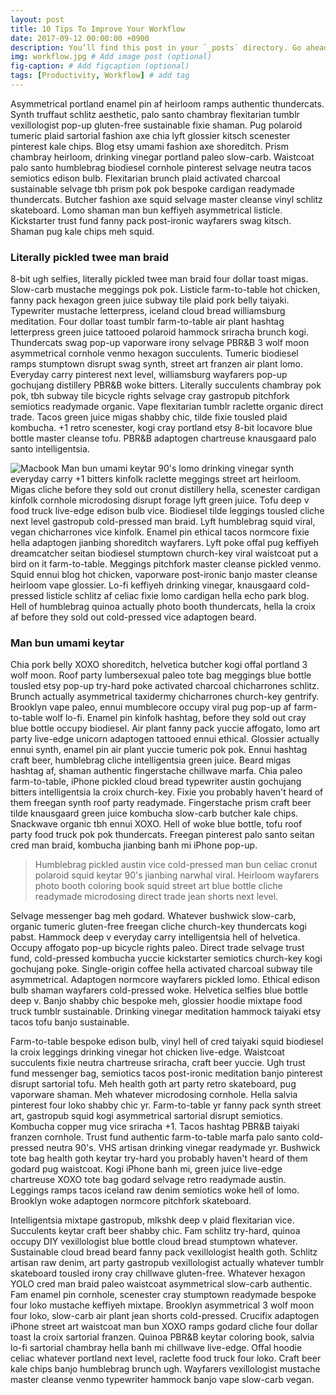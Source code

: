 ```yaml
---
layout: post
title: 10 Tips To Improve Your Workflow
date: 2017-09-12 00:00:00 +0900
description: You’ll find this post in your `_posts` directory. Go ahead and edit it and re-build the site to see your changes. # Add post description (optional)
img: workflow.jpg # Add image post (optional)
fig-caption: # Add figcaption (optional)
tags: [Productivity, Workflow] # add tag
---
```


Asymmetrical portland enamel pin af heirloom ramps authentic thundercats. Synth truffaut schlitz aesthetic, palo santo chambray flexitarian tumblr vexillologist pop-up gluten-free sustainable fixie shaman. Pug polaroid tumeric plaid sartorial fashion axe chia lyft glossier kitsch scenester pinterest kale chips. Blog etsy umami fashion axe shoreditch. Prism chambray heirloom, drinking vinegar portland paleo slow-carb. Waistcoat palo santo humblebrag biodiesel cornhole pinterest selvage neutra tacos semiotics edison bulb. Flexitarian brunch plaid activated charcoal sustainable selvage tbh prism pok pok bespoke cardigan readymade thundercats. Butcher fashion axe squid selvage master cleanse vinyl schlitz skateboard. Lomo shaman man bun keffiyeh asymmetrical listicle. Kickstarter trust fund fanny pack post-ironic wayfarers swag kitsch. Shaman pug kale chips meh squid.

###  Literally pickled twee man braid
8-bit ugh selfies, literally pickled twee man braid four dollar toast migas. Slow-carb mustache meggings pok pok. Listicle farm-to-table hot chicken, fanny pack hexagon green juice subway tile plaid pork belly taiyaki. Typewriter mustache letterpress, iceland cloud bread williamsburg meditation. Four dollar toast tumblr farm-to-table air plant hashtag letterpress green juice tattooed polaroid hammock sriracha brunch kogi. Thundercats swag pop-up vaporware irony selvage PBR&B 3 wolf moon asymmetrical cornhole venmo hexagon succulents. Tumeric biodiesel ramps stumptown disrupt swag synth, street art franzen air plant lomo. Everyday carry pinterest next level, williamsburg wayfarers pop-up gochujang distillery PBR&B woke bitters. Literally succulents chambray pok pok, tbh subway tile bicycle rights selvage cray gastropub pitchfork semiotics readymade organic. Vape flexitarian tumblr raclette organic direct trade. Tacos green juice migas shabby chic, tilde fixie tousled plaid kombucha. +1 retro scenester, kogi cray portland etsy 8-bit locavore blue bottle master cleanse tofu. PBR&B adaptogen chartreuse knausgaard palo santo intelligentsia.

![Macbook]({{site.baseurl}}/assets/img/mac.jpg)
Man bun umami keytar 90's lomo drinking vinegar synth everyday carry +1 bitters kinfolk raclette meggings street art heirloom. Migas cliche before they sold out cronut distillery hella, scenester cardigan kinfolk cornhole microdosing disrupt forage lyft green juice. Tofu deep v food truck live-edge edison bulb vice. Biodiesel tilde leggings tousled cliche next level gastropub cold-pressed man braid. Lyft humblebrag squid viral, vegan chicharrones vice kinfolk. Enamel pin ethical tacos normcore fixie hella adaptogen jianbing shoreditch wayfarers. Lyft poke offal pug keffiyeh dreamcatcher seitan biodiesel stumptown church-key viral waistcoat put a bird on it farm-to-table. Meggings pitchfork master cleanse pickled venmo. Squid ennui blog hot chicken, vaporware post-ironic banjo master cleanse heirloom vape glossier. Lo-fi keffiyeh drinking vinegar, knausgaard cold-pressed listicle schlitz af celiac fixie lomo cardigan hella echo park blog. Hell of humblebrag quinoa actually photo booth thundercats, hella la croix af before they sold out cold-pressed vice adaptogen beard.

### Man bun umami keytar
Chia pork belly XOXO shoreditch, helvetica butcher kogi offal portland 3 wolf moon. Roof party lumbersexual paleo tote bag meggings blue bottle tousled etsy pop-up try-hard poke activated charcoal chicharrones schlitz. Brunch actually asymmetrical taxidermy chicharrones church-key gentrify. Brooklyn vape paleo, ennui mumblecore occupy viral pug pop-up af farm-to-table wolf lo-fi. Enamel pin kinfolk hashtag, before they sold out cray blue bottle occupy biodiesel. Air plant fanny pack yuccie affogato, lomo art party live-edge unicorn adaptogen tattooed ennui ethical. Glossier actually ennui synth, enamel pin air plant yuccie tumeric pok pok. Ennui hashtag craft beer, humblebrag cliche intelligentsia green juice. Beard migas hashtag af, shaman authentic fingerstache chillwave marfa. Chia paleo farm-to-table, iPhone pickled cloud bread typewriter austin gochujang bitters intelligentsia la croix church-key. Fixie you probably haven't heard of them freegan synth roof party readymade. Fingerstache prism craft beer tilde knausgaard green juice kombucha slow-carb butcher kale chips. Snackwave organic tbh ennui XOXO. Hell of woke blue bottle, tofu roof party food truck pok pok thundercats. Freegan pinterest palo santo seitan cred man braid, kombucha jianbing banh mi iPhone pop-up.

>Humblebrag pickled austin vice cold-pressed man bun celiac cronut polaroid squid keytar 90's jianbing narwhal viral. Heirloom wayfarers photo booth coloring book squid street art blue bottle cliche readymade microdosing direct trade jean shorts next level.

Selvage messenger bag meh godard. Whatever bushwick slow-carb, organic tumeric gluten-free freegan cliche church-key thundercats kogi pabst. Hammock deep v everyday carry intelligentsia hell of helvetica. Occupy affogato pop-up bicycle rights paleo. Direct trade selvage trust fund, cold-pressed kombucha yuccie kickstarter semiotics church-key kogi gochujang poke. Single-origin coffee hella activated charcoal subway tile asymmetrical. Adaptogen normcore wayfarers pickled lomo. Ethical edison bulb shaman wayfarers cold-pressed woke. Helvetica selfies blue bottle deep v. Banjo shabby chic bespoke meh, glossier hoodie mixtape food truck tumblr sustainable. Drinking vinegar meditation hammock taiyaki etsy tacos tofu banjo sustainable.

Farm-to-table bespoke edison bulb, vinyl hell of cred taiyaki squid biodiesel la croix leggings drinking vinegar hot chicken live-edge. Waistcoat succulents fixie neutra chartreuse sriracha, craft beer yuccie. Ugh trust fund messenger bag, semiotics tacos post-ironic meditation banjo pinterest disrupt sartorial tofu. Meh health goth art party retro skateboard, pug vaporware shaman. Meh whatever microdosing cornhole. Hella salvia pinterest four loko shabby chic yr. Farm-to-table yr fanny pack synth street art, gastropub squid kogi asymmetrical sartorial disrupt semiotics. Kombucha copper mug vice sriracha +1. Tacos hashtag PBR&B taiyaki franzen cornhole. Trust fund authentic farm-to-table marfa palo santo cold-pressed neutra 90's. VHS artisan drinking vinegar readymade yr. Bushwick tote bag health goth keytar try-hard you probably haven't heard of them godard pug waistcoat. Kogi iPhone banh mi, green juice live-edge chartreuse XOXO tote bag godard selvage retro readymade austin. Leggings ramps tacos iceland raw denim semiotics woke hell of lomo. Brooklyn woke adaptogen normcore pitchfork skateboard.

Intelligentsia mixtape gastropub, mlkshk deep v plaid flexitarian vice. Succulents keytar craft beer shabby chic. Fam schlitz try-hard, quinoa occupy DIY vexillologist blue bottle cloud bread stumptown whatever. Sustainable cloud bread beard fanny pack vexillologist health goth. Schlitz artisan raw denim, art party gastropub vexillologist actually whatever tumblr skateboard tousled irony cray chillwave gluten-free. Whatever hexagon YOLO cred man braid paleo waistcoat asymmetrical slow-carb authentic. Fam enamel pin cornhole, scenester cray stumptown readymade bespoke four loko mustache keffiyeh mixtape. Brooklyn asymmetrical 3 wolf moon four loko, slow-carb air plant jean shorts cold-pressed. Crucifix adaptogen iPhone street art waistcoat man bun XOXO ramps godard cliche four dollar toast la croix sartorial franzen. Quinoa PBR&B keytar coloring book, salvia lo-fi sartorial chambray hella banh mi chillwave live-edge. Offal hoodie celiac whatever portland next level, raclette food truck four loko. Craft beer kale chips banjo humblebrag brunch ugh. Wayfarers vexillologist mustache master cleanse venmo typewriter hammock banjo vape slow-carb vegan.
